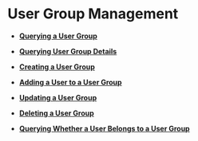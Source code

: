 # User Group Management<a name="en-us_topic_0057845641"></a>

-   **[Querying a User Group](querying-a-user-group.md)**  

-   **[Querying User Group Details](querying-user-group-details.md)**  

-   **[Creating a User Group](creating-a-user-group.md)**  

-   **[Adding a User to a User Group](adding-a-user-to-a-user-group.md)**  

-   **[Updating a User Group](updating-a-user-group.md)**  

-   **[Deleting a User Group](deleting-a-user-group.md)**  

-   **[Querying Whether a User Belongs to a User Group](querying-whether-a-user-belongs-to-a-user-group.md)**  


